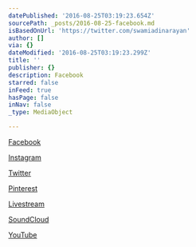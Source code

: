 ```yaml
---
datePublished: '2016-08-25T03:19:23.654Z'
sourcePath: _posts/2016-08-25-facebook.md
isBasedOnUrl: 'https://twitter.com/swamiadinarayan'
author: []
via: {}
dateModified: '2016-08-25T03:19:23.299Z'
title: ''
publisher: {}
description: Facebook
starred: false
inFeed: true
hasPage: false
inNav: false
_type: MediaObject

---
```

[Facebook][0]

[Instagram][1]

[Twitter][2]

[Pinterest][3]

[Livestream][4]

[SoundCloud][5]

[YouTube][6]

[0]: https://www.facebook.com/swamiadinarayan/
[1]: https://www.instagram.com/swamiadinarayan/
[2]: https://twitter.com/swamiadinarayan
[3]: https://www.pinterest.com/swamiadinarayan/
[4]: https://livestream.com/accounts/11594743
[5]: https://soundcloud.com/swamiadinarayan
[6]: https://www.youtube.com/user/swamiadinarayan